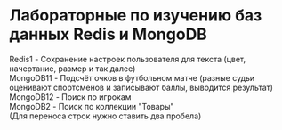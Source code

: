 # Лабораторные по изучению баз данных Redis и MongoDB
Redis1 - Сохранение настроек пользователя для текста (цвет, начертание, размер и так далее)  
MongoDB11 - Подсчёт очков в футбольном матче (разные судьи оценивают спортсменов и записывают баллы, выводится результат)  
MongoDB12 - Поиск по игрокам  
MongoDB2 - Поиск по коллекции "Товары"  
(Для переноса строк нужно ставить два пробела)
